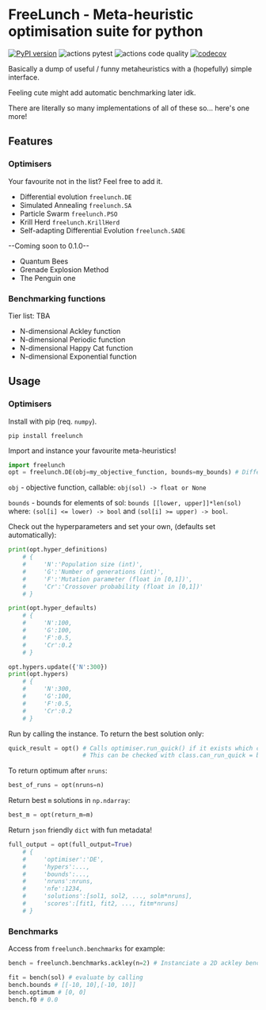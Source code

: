 # FreeLunch - Meta-heuristic optimisation suite for python


[![PyPI version](https://badge.fury.io/py/freelunch.svg)](https://badge.fury.io/py/freelunch) ![actions pytest](https://github.com/MDCHAMP/FreeLunch/workflows/actions%20pytest/badge.svg) ![actions code quality](https://github.com/MDCHAMP/FreeLunch/workflows/actions%20code%20quality/badge.svg) [![codecov](https://codecov.io/gh/MDCHAMP/FreeLunch/branch/main/graph/badge.svg)](https://codecov.io/gh/MDCHAMP/FreeLunch)

Basically a dump of useful / funny metaheuristics with a (hopefully) simple interface. 

Feeling cute might add automatic benchmarking later idk.

There are literally so many implementations of all of these so... here's one more! 

## Features

### Optimisers

Your favourite not in the list? Feel free to add it.

- Differential evolution `freelunch.DE`
- Simulated Annealing `freelunch.SA`
- Particle Swarm `freelunch.PSO`
- Krill Herd `freelunch.KrillHerd`
- Self-adapting Differential Evolution `freelunch.SADE`

--Coming soon to 0.1.0--

- Quantum Bees
- Grenade Explosion Method
- The Penguin one


### Benchmarking functions

Tier list: TBA

- N-dimensional Ackley function
- N-dimensional Periodic function
- N-dimensional Happy Cat function
- N-dimensional Exponential function

## Usage

### Optimisers

Install with pip (req. `numpy`).

```
pip install freelunch
```

Import and instance your favourite meta-heuristics!

```python
import freelunch
opt = freelunch.DE(obj=my_objective_function, bounds=my_bounds) # Differential evolution
```

`obj` - objective function, callable: `obj(sol) -> float or None`


`bounds` - bounds for elements of sol: `bounds [[lower, upper]]*len(sol)` 
where: `(sol[i] <= lower) -> bool` and `(sol[i] >= upper) -> bool`.

Check out the hyperparameters and set your own, (defaults set automatically):

```python
print(opt.hyper_definitions)
    # {
    #     'N':'Population size (int)',
    #     'G':'Number of generations (int)',
    #     'F':'Mutation parameter (float in [0,1])',
    #     'Cr':'Crossover probability (float in [0,1])'
    # }

print(opt.hyper_defaults)
    # {
    #     'N':100,
    #     'G':100,
    #     'F':0.5,
    #     'Cr':0.2
    # }

opt.hypers.update({'N':300})
print(opt.hypers)
    # {
    #     'N':300,
    #     'G':100,
    #     'F':0.5,
    #     'Cr':0.2
    # }
```

Run by calling the instance. To return the best solution only:

```python
quick_result = opt() # Calls optimiser.run_quick() if it exists which can be faster
                     # This can be checked with class.can_run_quick = bool
```

To return optimum after `nruns`:

```python
best_of_runs = opt(nruns=n) 
```

Return best `m` solutions in `np.ndarray`:

```python
best_m = opt(return_m=m)
```

Return `json` friendly `dict` with fun metadata!

```python
full_output = opt(full_output=True)
    # {
    #     'optimiser':'DE',
    #     'hypers':...,
    #     'bounds':...,
    #     'nruns':nruns,
    #     'nfe':1234,
    #     'solutions':[sol1, sol2, ..., solm*nruns],
    #     'scores':[fit1, fit2, ..., fitm*nruns]
    # }

```

### Benchmarks 

Access from `freelunch.benchmarks` for example:

```python
bench = freelunch.benchmarks.ackley(n=2) # Instanciate a 2D ackley benchmark function

fit = bench(sol) # evaluate by calling
bench.bounds # [[-10, 10],[-10, 10]]
bench.optimum # [0, 0] 
bench.f0 # 0.0
```

